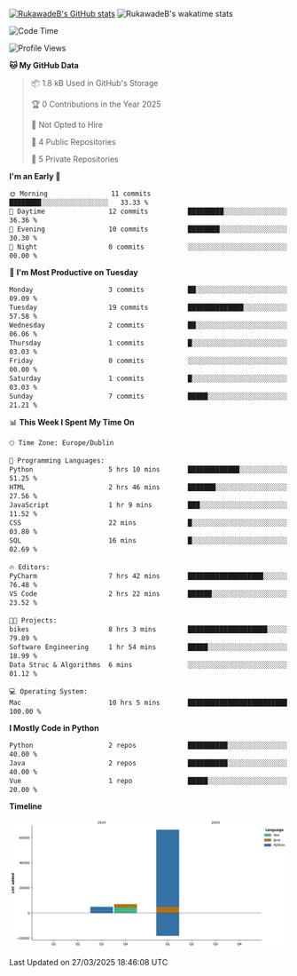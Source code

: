 
[![RukawadeB's GitHub stats](https://github-readme-stats.vercel.app/api?username=RukawadeB&hide=prs&show_icons=true&theme=omni)](https://github.com/anuraghazra/github-readme-stats)
![RukawadeB's wakatime stats](https://github-readme-stats.vercel.app/api/wakatime?username=RukawadeB)

<!--START_SECTION:waka-->
![Code Time](http://img.shields.io/badge/Code%20Time-363%20hrs%2015%20mins-blue)

![Profile Views](http://img.shields.io/badge/Profile%20Views-3-blue)

**🐱 My GitHub Data** 

> 📦 1.8 kB Used in GitHub's Storage 
 > 
> 🏆 0 Contributions in the Year 2025
 > 
> 🚫 Not Opted to Hire
 > 
> 📜 4 Public Repositories 
 > 
> 🔑 5 Private Repositories 
 > 
**I'm an Early 🐤** 

```text
🌞 Morning                11 commits          ████████░░░░░░░░░░░░░░░░░   33.33 % 
🌆 Daytime                12 commits          █████████░░░░░░░░░░░░░░░░   36.36 % 
🌃 Evening                10 commits          ████████░░░░░░░░░░░░░░░░░   30.30 % 
🌙 Night                  0 commits           ░░░░░░░░░░░░░░░░░░░░░░░░░   00.00 % 
```
📅 **I'm Most Productive on Tuesday** 

```text
Monday                   3 commits           ██░░░░░░░░░░░░░░░░░░░░░░░   09.09 % 
Tuesday                  19 commits          ██████████████░░░░░░░░░░░   57.58 % 
Wednesday                2 commits           ██░░░░░░░░░░░░░░░░░░░░░░░   06.06 % 
Thursday                 1 commits           █░░░░░░░░░░░░░░░░░░░░░░░░   03.03 % 
Friday                   0 commits           ░░░░░░░░░░░░░░░░░░░░░░░░░   00.00 % 
Saturday                 1 commits           █░░░░░░░░░░░░░░░░░░░░░░░░   03.03 % 
Sunday                   7 commits           █████░░░░░░░░░░░░░░░░░░░░   21.21 % 
```


📊 **This Week I Spent My Time On** 

```text
🕑︎ Time Zone: Europe/Dublin

💬 Programming Languages: 
Python                   5 hrs 10 mins       █████████████░░░░░░░░░░░░   51.25 % 
HTML                     2 hrs 46 mins       ███████░░░░░░░░░░░░░░░░░░   27.56 % 
JavaScript               1 hr 9 mins         ███░░░░░░░░░░░░░░░░░░░░░░   11.52 % 
CSS                      22 mins             █░░░░░░░░░░░░░░░░░░░░░░░░   03.80 % 
SQL                      16 mins             █░░░░░░░░░░░░░░░░░░░░░░░░   02.69 % 

🔥 Editors: 
PyCharm                  7 hrs 42 mins       ███████████████████░░░░░░   76.48 % 
VS Code                  2 hrs 22 mins       ██████░░░░░░░░░░░░░░░░░░░   23.52 % 

🐱‍💻 Projects: 
bikes                    8 hrs 3 mins        ████████████████████░░░░░   79.89 % 
Software Engineering     1 hr 54 mins        █████░░░░░░░░░░░░░░░░░░░░   18.99 % 
Data Struc & Algorithms  6 mins              ░░░░░░░░░░░░░░░░░░░░░░░░░   01.12 % 

💻 Operating System: 
Mac                      10 hrs 5 mins       █████████████████████████   100.00 % 
```

**I Mostly Code in Python** 

```text
Python                   2 repos             ██████████░░░░░░░░░░░░░░░   40.00 % 
Java                     2 repos             ██████████░░░░░░░░░░░░░░░   40.00 % 
Vue                      1 repo              █████░░░░░░░░░░░░░░░░░░░░   20.00 % 
```



**Timeline**

![Lines of Code chart](https://raw.githubusercontent.com/RukawadeB/RukawadeB/main/assets/bar_graph.png)


 Last Updated on 27/03/2025 18:46:08 UTC
<!--END_SECTION:waka-->




